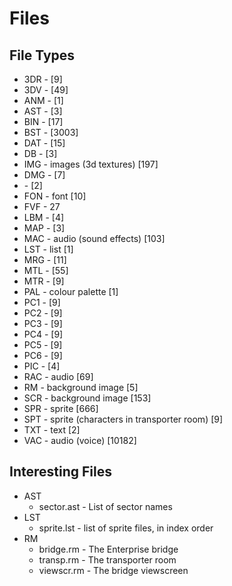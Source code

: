 # Files

## File Types

* 3DR - [9]
* 3DV - [49]
* ANM - [1]
* AST - [3]
* BIN - [17]
* BST - [3003]
* DAT - [15]
* DB - [3]
* IMG - images (3d textures) [197]
* DMG - [7]
* <no extension> - [2]
* FON - font [10]
* FVF - 27
* LBM - [4]
* MAP - [3]
* MAC - audio (sound effects) [103]
* LST - list [1]
* MRG - [11]
* MTL - [55]
* MTR - [9]
* PAL - colour palette [1]
* PC1 - [9]
* PC2 - [9]
* PC3 - [9]
* PC4 - [9]
* PC5 - [9]
* PC6 - [9]
* PIC - [4]
* RAC - audio [69]
* RM - background image [5]
* SCR - background image [153]
* SPR - sprite [666]
* SPT - sprite (characters in transporter room) [9]
* TXT - text [2]
* VAC - audio (voice) [10182]

## Interesting Files

* AST
  * sector.ast - List of sector names
* LST
  * sprite.lst - list of sprite files, in index order
* RM
  * bridge.rm - The Enterprise bridge
  * transp.rm - The transporter room
  * viewscr.rm - The bridge viewscreen
